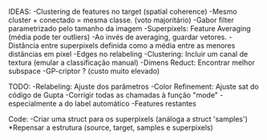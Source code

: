 IDEAS:
-Clustering de features no target (spatial coherence)
	-Mesmo cluster + conectado = mesma classe. (voto majoritário)
-Gabor filter parametrizado pelo tamanho da imagem
-Superpixels: Feature Averaging (média pode ter outliers)
	-Ao invés de averaging, guardar vetores.
	-Distância entre superpixels definida como a média entre as menores distâncias em pixel
-Edges no relabeling
-Clustering: Incluir um canal de textura (emular a classificação manual)
-Dimens Reduct: Encontrar melhor subspace
-GP-criptor ? (custo muito elevado)

	
TODO:
-Relabeling: Ajuste dos parâmetros
-Color Refinement: Ajuste sat do código de Gupta
-Corrigir todas as chamadas à função "mode"
	-especialmente a do label automático
-Features restantes


Code:
-Criar uma struct para os superpixels (análoga a struct 'samples')
*Repensar a estrutura (source, target, samples e superpixels)

